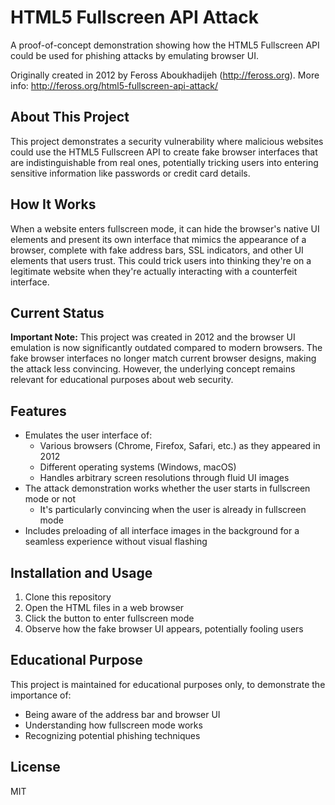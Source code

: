 # HTML5 Fullscreen API Attack

A proof-of-concept demonstration showing how the HTML5 Fullscreen API could be used for phishing attacks by emulating browser UI.

Originally created in 2012 by Feross Aboukhadijeh (http://feross.org). More info: http://feross.org/html5-fullscreen-api-attack/

## About This Project

This project demonstrates a security vulnerability where malicious websites could use the HTML5 Fullscreen API to create fake browser interfaces that are indistinguishable from real ones, potentially tricking users into entering sensitive information like passwords or credit card details.

## How It Works

When a website enters fullscreen mode, it can hide the browser's native UI elements and present its own interface that mimics the appearance of a browser, complete with fake address bars, SSL indicators, and other UI elements that users trust. This could trick users into thinking they're on a legitimate website when they're actually interacting with a counterfeit interface.

## Current Status

**Important Note:** This project was created in 2012 and the browser UI emulation is now significantly outdated compared to modern browsers. The fake browser interfaces no longer match current browser designs, making the attack less convincing. However, the underlying concept remains relevant for educational purposes about web security.

## Features

- Emulates the user interface of:
  - Various browsers (Chrome, Firefox, Safari, etc.) as they appeared in 2012
  - Different operating systems (Windows, macOS)
  - Handles arbitrary screen resolutions through fluid UI images
- The attack demonstration works whether the user starts in fullscreen mode or not
  - It's particularly convincing when the user is already in fullscreen mode
- Includes preloading of all interface images in the background for a seamless experience without visual flashing

## Installation and Usage

1. Clone this repository
2. Open the HTML files in a web browser
3. Click the button to enter fullscreen mode
4. Observe how the fake browser UI appears, potentially fooling users

## Educational Purpose

This project is maintained for educational purposes only, to demonstrate the importance of:
- Being aware of the address bar and browser UI
- Understanding how fullscreen mode works
- Recognizing potential phishing techniques

## License

MIT
